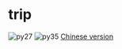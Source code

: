# trip

![py27][py27] ![py35][py35] [Chinese version][chinese-version]

[py27]: https://img.shields.io/badge/python-2.7-ff69b4.svg
[py35]: https://img.shields.io/badge/python-3.5-red.svg
[chinese-version]: https://github.com/littlecodersh/trip/blob/master/README.md
